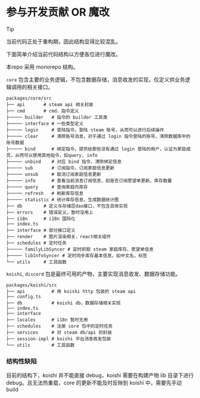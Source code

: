 # 参与开发贡献 OR 魔改

> [!TIP]
> 当前代码正处于重构期，因此结构显得比较混乱。

下面简单介绍当前代码结构以方便各位进行魔改。

本repo 采用 monorepo 结构。

`core` 包含主要的业务逻辑，不包含数据存储，消息收发的实现，仅定义供业务逻辑调用的相关接口。
```text
packages/core/src
├── api       # steam api 相关封装
├── cmd       # cmd，指令定义
├───── builder   # 指令的 builder 工具类
├───── interface # 一些类型定义
├───── login     # 登陆指令，登陆 steam 账号，从而可以进行后续操作
├───── clear     # 清除账号消息，对于通过 login 指令登陆的账号，清除数据库中的账号数据
├───── bind      # 绑定指令，提供给那些没有通过 login 登陆的用户，认证为家庭成员，从而可以使用其他指令，如query, info
├───── unbind    # 对应 bind 指令，清除绑定信息
├───── sub       # 订阅指令，订阅家庭信息更新
├───── unsub     # 取消订阅家庭信息更新
├───── info      # 查看当前消息订阅信息，如是否订阅愿望单更新、库存数量
├───── query     # 查询家庭内库存
├───── refresh   # 刷新库存信息
├───── statistic # 统计库存信息，生成数据统计图
├── db        # 定义与存储层dao接口，不包含具体实现
├── errors    # 错误定义，暂时没用上
├── i18n      # i18n 国际化
├── index.ts
├── interface # 部分接口定义
├── render    # 图片渲染相关，react相关组件
├── schedules # 定时任务
├───── familyLibSyncer # 定时抓取 steam 家庭库存、愿望单信息
├───── libInfoSyncer # 定时同步库存基本信息，如中文名，标签
└── utils     # 工具函数

```

`koishi`, `discord` 包是最终可用的产物，主要实现消息收发、数据存储功能。
```text
packages/koishi/src
├── api          # 用 koishi http 包装的 steam api
├── config.ts
├── db           # koishi db，数据存储相关实现
├── index.ts
├── interface
├── locales      # i18n 暂时无用
├── schedules    # 注册 core 包中的定时任务
├── services     # 对 steam db/api 的封装
├── session-impl # koishi 平台消息收发包装
└── utils        # 工具函数
```

### 结构性缺陷
目前的结构下，koishi 并不能直接 debug，koishi 需要在构建产物 lib 目录下进行 debug。且无法热重载，core 的更新不能及时反映到 koishi 中，需要先手动 build
